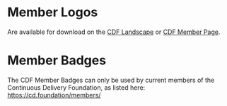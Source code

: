# Member Logos

Are available for download on the [CDF Landscape](https://landscape.cd.foundation/) or [CDF Member Page](https://cd.foundation/members/).

# Member Badges

The CDF Member Badges can only be used by current members of the Continuous Delivery Foundation, as listed here: https://cd.foundation/members/
